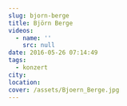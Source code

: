 ```yaml
---
slug: bjorn-berge
title: Björn Berge
videos:
  - name: ''
    src: null
date: 2016-05-26 07:14:49
tags:
  - konzert
city:
location:
cover: /assets/Bjoern_Berge.jpg
---
```

